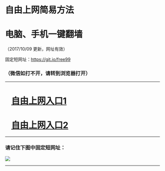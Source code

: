 ﻿# 自由上网简易方法

# 电脑、手机一键翻墙

（2017/10/09 更新，网址有效）

固定短网址：https://git.io/free99

### （微信如打不开，请转到浏览器打开）


***





# &nbsp;&nbsp; <a href="http://ft826625733.fwq-tz-1001.info/fwqtz01.html?t=10090013990 " target="_blank">自由上网入口1</a>
# &nbsp;&nbsp; <a href="http://ft316603196.fwq-tz-1002.info/fwqtz02.html?t=100900115284 " target="_blank">自由上网入口2</a>
***

### 请记住下图中固定短网址：

<img src="https://s3-us-west-2.amazonaws.com/fwq-1001/yjfq-20170905okok.png" /> 


***

